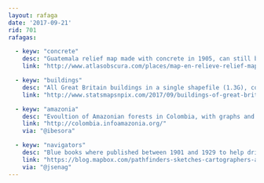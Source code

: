 ```yaml
---
layout: rafaga
date: '2017-09-21'
rid: 701
rafagas:

  - keyw: "concrete"
    desc: "Guatemala relief map made with concrete in 1905, can still be visited at the Minerva Park in the capital"
    link: "http://www.atlasobscura.com/places/map-en-relieve-relief-map"

  - keyw: "buildings"
    desc: "All Great Britain buildings in a single shapefile (1.3G), covering 1.35% of the territory"
    link: "http://www.statsmapsnpix.com/2017/09/buildings-of-great-britain.html"

  - keyw: "amazonia"
    desc: "Evoultion of Amazonian forests in Colombia, with graphs and stories"
    link: "http://colombia.infoamazonia.org/"
    via: "@ibesora"

  - keyw: "navigators"
    desc: "Blue books where published between 1901 and 1929 to help drivers to navigate"
    link: "https://blog.mapbox.com/pathfinders-sketches-cartographers-at-official-automobile-blue-book-company-75118069047c"
    via: "@jsenag"
---
```


